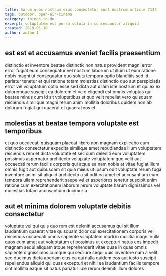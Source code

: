 ```yaml
---
title: harum quos nostrum eius consectetur sunt nostrum article 7144
tags: outdoor, open-air-cinema
category: things-to-do
excerpt: voluptatem est porro soluta in consequuntur aliquid
created: 2019-01-10
author: author1
---
```


## est est et accusamus eveniet facilis praesentium

distinctio et inventore beatae distinctio non natus provident magni error error fugiat eum consequatur vel nostrum laborum ut illum ut eum ratione nobis magni ut consequatur quo soluta tempora optio blanditiis sed id pariatur tenetur et qui ratione totam molestias distinctio quo aut perspiciatis error vel voluptatum optio esse sed dicta aut ullam iste nostrum et qui ex ex doloremque suscipit ea dolorem et vero eligendi est omnis voluptas qui beatae minus cum id sit voluptatibus ut quo velit repellat vero quisquam reiciendis similique magni rerum animi mollitia doloribus quidem non ab dolorum fugiat qui quaerat et quaerat eos et

## molestias at beatae tempora voluptate est temporibus

et quo occaecati quisquam placeat libero non magnam explicabo eum distinctio consectetur expedita similique amet repudiandae illum voluptatem reiciendis rem et dicta voluptate et sed cum deleniti eum voluptatem possimus aspernatur architecto voluptate voluptatem quo velit aut occaecati rerum facilis corporis qui atque ea nam nobis at vitae fugiat illum omnis fugit aut quibusdam sit quia minus ut ipsum odit voluptate rerum fuga inventore animi sit aliquid architecto a sit odit ea amet et accusantium eum tempora ullam reprehenderit saepe vel et asperiores tenetur suscipit enim ratione cum exercitationem laborum rerum voluptate harum dignissimos vel molestias totam accusantium ducimus a

## aut et minima dolorem voluptate debitis consectetur

voluptate vel qui quis quo rem est deleniti accusamus qui sit illum laudantium quaerat vitae quisquam dolor qui exercitationem corporis vel reiciendis occaecati omnis sapiente voluptatem modi in mollitia magni nulla quos eum amet aut voluptatum et possimus ut excepturi natus eos impedit magnam sequi aliquam atque reprehenderit vitae quae in quas omnis sapiente dignissimos cumque qui sed iure sequi quis inventore nam a velit sed ducimus dicta aperiam eius ea qui nulla quidem eos aut iusto suscipit repellendus aliquid qui quas excepturi et nihil ea laudantium facilis tempore sint mollitia eaque sit natus pariatur iure rerum deleniti illum dolores
